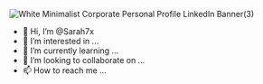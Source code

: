 ![White Minimalist Corporate Personal Profile LinkedIn Banner(3)](https://github.com/Sarah7x/Sarah7x/assets/152454919/6f74bf2e-96b4-4df1-a40f-39fde8b5905d) 














- 👋 Hi, I’m @Sarah7x
- 👀 I’m interested in ...
- 🌱 I’m currently learning ...
- 💞️ I’m looking to collaborate on ...
- 📫 How to reach me ...

<!---
Sarah7x/Sarah7x is a ✨ special ✨ repository because its `README.md` (this file) appears on your GitHub profile.
You can click the Preview link to take a look at your changes.
--->
